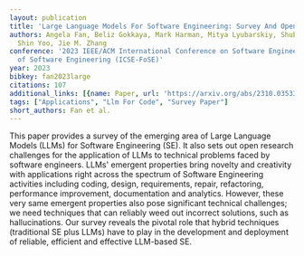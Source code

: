 ```yaml
---
layout: publication
title: 'Large Language Models For Software Engineering: Survey And Open Problems'
authors: Angela Fan, Beliz Gokkaya, Mark Harman, Mitya Lyubarskiy, Shubho Sengupta,
  Shin Yoo, Jie M. Zhang
conference: '2023 IEEE/ACM International Conference on Software Engineering: Future
  of Software Engineering (ICSE-FoSE)'
year: 2023
bibkey: fan2023large
citations: 107
additional_links: [{name: Paper, url: 'https://arxiv.org/abs/2310.03533'}]
tags: ["Applications", "Llm For Code", "Survey Paper"]
short_authors: Fan et al.
---
```

This paper provides a survey of the emerging area of Large Language Models
(LLMs) for Software Engineering (SE). It also sets out open research challenges
for the application of LLMs to technical problems faced by software engineers.
LLMs' emergent properties bring novelty and creativity with applications right
across the spectrum of Software Engineering activities including coding,
design, requirements, repair, refactoring, performance improvement,
documentation and analytics. However, these very same emergent properties also
pose significant technical challenges; we need techniques that can reliably
weed out incorrect solutions, such as hallucinations. Our survey reveals the
pivotal role that hybrid techniques (traditional SE plus LLMs) have to play in
the development and deployment of reliable, efficient and effective LLM-based
SE.